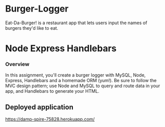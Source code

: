 # Burger-Logger
Eat-Da-Burger! is a restaurant app that lets users input the names of burgers they'd like to eat.
# Node Express Handlebars

### Overview

In this assignment, you'll create a burger logger with MySQL, Node, Express, Handlebars and a homemade ORM (yum!). Be sure to follow the MVC design pattern; use Node and MySQL to query and route data in your app, and Handlebars to generate your HTML.

## Deployed application

https://damp-spire-75828.herokuapp.com/
